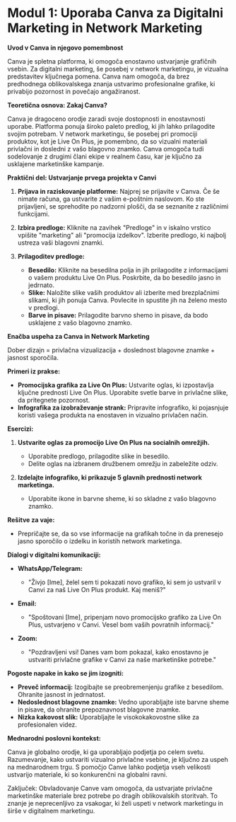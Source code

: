 # **Modul 1: Uporaba Canva za Digitalni Marketing in Network Marketing**

**Uvod v Canva in njegovo pomembnost**

Canva je spletna platforma, ki omogoča enostavno ustvarjanje grafičnih vsebin. Za digitalni marketing, še posebej v network marketingu, je vizualna predstavitev ključnega pomena. Canva nam omogoča, da brez predhodnega oblikovalskega znanja ustvarimo profesionalne grafike, ki privabijo pozornost in povečajo angažiranost.

**Teoretična osnova: Zakaj Canva?**

Canva je dragoceno orodje zaradi svoje dostopnosti in enostavnosti uporabe. Platforma ponuja široko paleto predlog, ki jih lahko prilagodite svojim potrebam. V network marketingu, še posebej pri promociji produktov, kot je Live On Plus, je pomembno, da so vizualni materiali privlačni in dosledni z vašo blagovno znamko. Canva omogoča tudi sodelovanje z drugimi člani ekipe v realnem času, kar je ključno za usklajene marketinške kampanje.

**Praktični del: Ustvarjanje prvega projekta v Canvi**

1. **Prijava in raziskovanje platforme:** 
   Najprej se prijavite v Canva. Če še nimate računa, ga ustvarite z vašim e-poštnim naslovom. Ko ste prijavljeni, se sprehodite po nadzorni plošči, da se seznanite z različnimi funkcijami. 

2. **Izbira predloge:**
   Kliknite na zavihek "Predloge" in v iskalno vrstico vpišite "marketing" ali "promocija izdelkov". Izberite predlogo, ki najbolj ustreza vaši blagovni znamki.

3. **Prilagoditev predloge:**
   - **Besedilo:** Kliknite na besedilna polja in jih prilagodite z informacijami o vašem produktu Live On Plus. Poskrbite, da bo besedilo jasno in jedrnato.
   - **Slike:** Naložite slike vaših produktov ali izberite med brezplačnimi slikami, ki jih ponuja Canva. Povlecite in spustite jih na želeno mesto v predlogi.
   - **Barve in pisave:** Prilagodite barvno shemo in pisave, da bodo usklajene z vašo blagovno znamko.

**Enačba uspeha za Canva in Network Marketing**

Dober dizajn = privlačna vizualizacija + doslednost blagovne znamke + jasnost sporočila.

**Primeri iz prakse:**

- **Promocijska grafika za Live On Plus:** Ustvarite oglas, ki izpostavlja ključne prednosti Live On Plus. Uporabite svetle barve in privlačne slike, da pritegnete pozornost.
- **Infografika za izobraževanje strank:** Pripravite infografiko, ki pojasnjuje koristi vašega produkta na enostaven in vizualno privlačen način.

**Esercizi:**

1. **Ustvarite oglas za promocijo Live On Plus na socialnih omrežjih.**
   - Uporabite predlogo, prilagodite slike in besedilo.
   - Delite oglas na izbranem družbenem omrežju in zabeležite odziv.

2. **Izdelajte infografiko, ki prikazuje 5 glavnih prednosti network marketinga.**
   - Uporabite ikone in barvne sheme, ki so skladne z vašo blagovno znamko.

**Rešitve za vaje:**

- Prepričajte se, da so vse informacije na grafikah točne in da prenesejo jasno sporočilo o izdelku in koristih network marketinga.

**Dialogi v digitalni komunikaciji:**

- **WhatsApp/Telegram:**
  - "Živjo [Ime], želel sem ti pokazati novo grafiko, ki sem jo ustvaril v Canvi za naš Live On Plus produkt. Kaj meniš?"

- **Email:**
  - "Spoštovani [Ime], pripenjam novo promocijsko grafiko za Live On Plus, ustvarjeno v Canvi. Vesel bom vaših povratnih informacij."

- **Zoom:**
  - "Pozdravljeni vsi! Danes vam bom pokazal, kako enostavno je ustvariti privlačne grafike v Canvi za naše marketinške potrebe."

**Pogoste napake in kako se jim izogniti:**

- **Preveč informacij:** Izogibajte se preobremenjenju grafike z besedilom. Ohranite jasnost in jedrnatost.
- **Nedoslednost blagovne znamke:** Vedno uporabljajte iste barvne sheme in pisave, da ohranite prepoznavnost blagovne znamke.
- **Nizka kakovost slik:** Uporabljajte le visokokakovostne slike za profesionalen videz.

**Mednarodni poslovni kontekst:**

Canva je globalno orodje, ki ga uporabljajo podjetja po celem svetu. Razumevanje, kako ustvariti vizualno privlačne vsebine, je ključno za uspeh na mednarodnem trgu. S pomočjo Canve lahko podjetja vseh velikosti ustvarijo materiale, ki so konkurenčni na globalni ravni.

Zaključek: Obvladovanje Canve vam omogoča, da ustvarjate privlačne marketinške materiale brez potrebe po dragih oblikovalskih storitvah. To znanje je neprecenljivo za vsakogar, ki želi uspeti v network marketingu in širše v digitalnem marketingu.